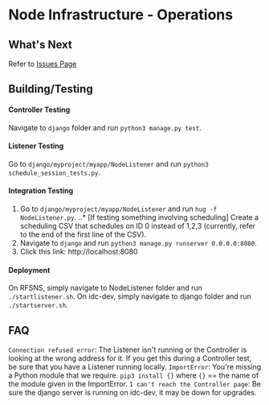 # Node Infrastructure - Operations

## What's Next
Refer to [Issues Page](https://github.gatech.edu/hflinner3/node_infrastructure-operations/issues)

## Building/Testing
#### Controller Testing
Navigate to `django` folder and run `python3 manage.py test`.

#### Listener Testing
Go to `django/myproject/myapp/NodeListener` and run `python3 schedule_session_tests.py`.

#### Integration Testing
1. Go to `django/myproject/myapp/NodeListener` and run `hug -f NodeListener.py`.
..* [If testing something involving scheduling] Create a scheduling CSV that schedules on ID 0 instead of 1,2,3 (currently, refer to the end of the first line of the CSV).
2. Navigate to `django` and run `python3 manage.py runserver 0.0.0.0:8080`.
3. Click this link: http://localhost:8080

#### Deployment
On RFSNS, simply navigate to NodeListener folder and run `./startlistener.sh`.
On idc-dev, simply navigate to django folder and run `./startserver.sh`.

## FAQ
`Connection refused error`: The Listener isn't running or the Controller is looking at the wrong address for it. If you get this during a Controller test, be sure that you have a Listener running locally.
`ImportError`: You're missing a Python module that we require. `pip3 install {}` where `{}` == the name of the module given in the ImportError.
`I can't reach the Controller page`: Be sure the django server is running on idc-dev, it may be down for upgrades.
